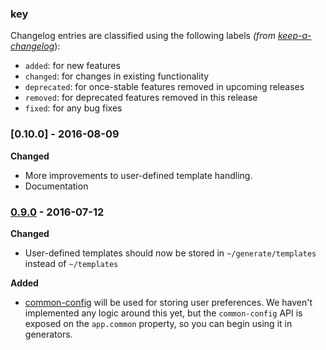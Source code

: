 ### key

Changelog entries are classified using the following labels _(from [keep-a-changelog][]_):

- `added`: for new features
- `changed`: for changes in existing functionality
- `deprecated`: for once-stable features removed in upcoming releases
- `removed`: for deprecated features removed in this release
- `fixed`: for any bug fixes

### [0.10.0] - 2016-08-09

**Changed**

- More improvements to user-defined template handling.
- Documentation

### [0.9.0] - 2016-07-12

**Changed**

- User-defined templates should now be stored in `~/generate/templates` instead of `~/templates`

**Added**

- [common-config][] will be used for storing user preferences. We haven't implemented any logic around this yet, but the `common-config` API is exposed on the `app.common` property, so you can begin using it in generators.


[Unreleased]: https://github.com/generate/generate/compare/0.9.0...HEAD
[0.9.0]: https://github.com/generate/generate/compare/0.8.0...0.9.0

[keep-a-changelog]: https://github.com/olivierlacan/keep-a-changelog
[common-config]: https://github.com/jonschlinkert/common-config

